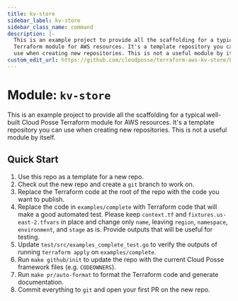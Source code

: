 ```yaml
---
title: kv-store
sidebar_label: kv-store
sidebar_class_name: command
description: |-
  This is an example project to provide all the scaffolding for a typical well-built Cloud Posse
  Terraform module for AWS resources. It's a template repository you can
  use when creating new repositories. This is not a useful module by itself.
custom_edit_url: https://github.com/cloudposse/terraform-aws-kv-store/blob/main/README.yaml
---
```


# Module: `kv-store`
This is an example project to provide all the scaffolding for a typical well-built Cloud Posse
Terraform module for AWS resources. It's a template repository you can
use when creating new repositories. This is not a useful module by itself.







## Quick Start

1. Use this repo as a template for a new repo.
2. Check out the new repo and create a `git` branch to work on.
3. Replace the Terraform code at the root of the repo with the code you want to publish.
4. Replace the code in `examples/complete` with Terraform code that will make a good automated test.
   Please keep `context.tf` and `fixtures.us-east-2.tfvars` in place and change only `name`, leaving
   `region`, `namespace`, `environment`, and `stage` as is. Provide outputs that will be useful for testing.
5. Update `test/src/examples_complete_test.go` to verify the outputs of running `terraform apply` on `examples/complete`.
6. Run `make github/init` to update the repo with the current Cloud Posse framework files (e.g. `CODEOWNERS`).
7. Run `make pr/auto-format` to format the Terraform code and generate documentation.
8. Commit everything to `git` and open your first PR on the new repo.




